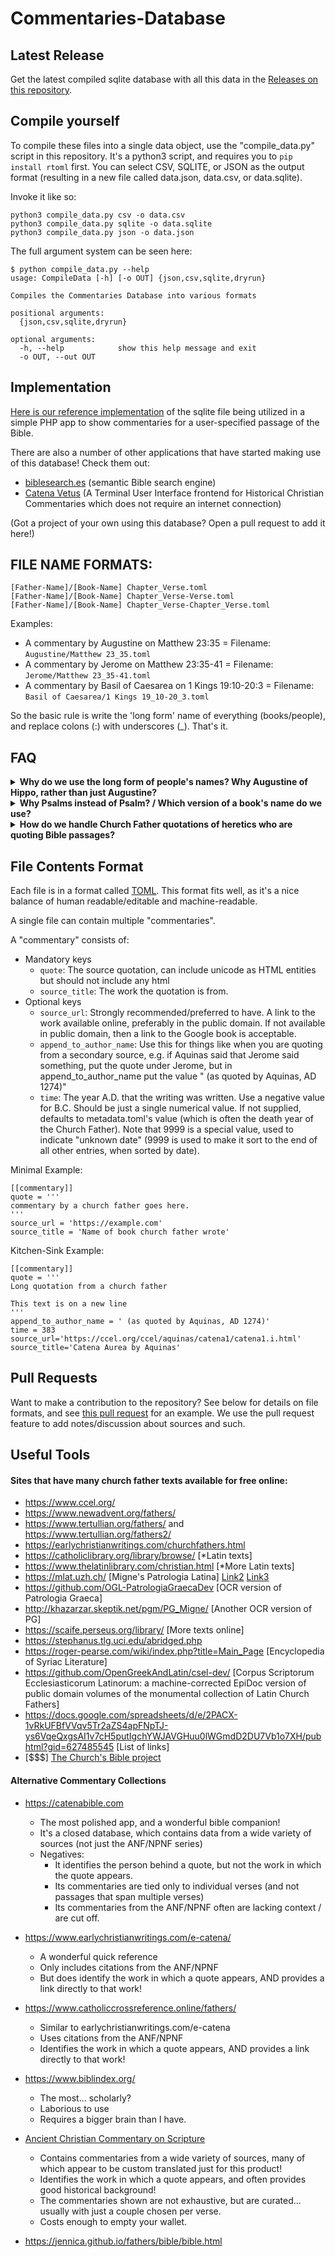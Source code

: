 # Commentaries-Database

## Latest Release

Get the latest compiled sqlite database with all this data in the [Releases on this repository](https://github.com/HistoricalChristianFaith/Commentaries-Database/releases).

## Compile yourself

To compile these files into a single data object, use the "compile_data.py" script in this repository. It's a python3 script, and requires you to `pip install rtoml` first. You can select CSV, SQLITE, or JSON as the output format (resulting in a new file called data.json, data.csv, or data.sqlite).

Invoke it like so:

```
python3 compile_data.py csv -o data.csv
python3 compile_data.py sqlite -o data.sqlite
python3 compile_data.py json -o data.json
```

The full argument system can be seen here:

```commandline
$ python compile_data.py --help
usage: CompileData [-h] [-o OUT] {json,csv,sqlite,dryrun}

Compiles the Commentaries Database into various formats

positional arguments:
  {json,csv,sqlite,dryrun}

optional arguments:
  -h, --help            show this help message and exit
  -o OUT, --out OUT
```

## Implementation

[Here is our reference implementation](https://github.com/HistoricalChristianFaith/Website-Interface) of the sqlite file being utilized in a simple PHP app to show commentaries for a user-specified passage of the Bible.

There are also a number of other applications that have started making use of this database! Check them out:

- [biblesearch.es](https://www.biblesearch.es) (semantic Bible search engine)
- [Catena Vetus](https://github.com/jimbob88/CatenaVetus) (A Terminal User Interface frontend for Historical Christian Commentaries which does not require an internet connection)

(Got a project of your own using this database? Open a pull request to add it here!)

## FILE NAME FORMATS:

```
[Father-Name]/[Book-Name] Chapter_Verse.toml
[Father-Name]/[Book-Name] Chapter_Verse-Verse.toml
[Father-Name]/[Book-Name] Chapter_Verse-Chapter_Verse.toml
```

Examples:

- A commentary by Augustine on Matthew 23:35 = Filename: `Augustine/Matthew 23_35.toml`
- A commentary by Jerome on Matthew 23:35-41 = Filename: `Jerome/Matthew 23_35-41.toml`
- A commentary by Basil of Caesarea on 1 Kings 19:10-20:3 = Filename: `Basil of Caesarea/1 Kings 19_10-20_3.toml`

So the basic rule is write the 'long form' name of everything (books/people), and replace colons (:) with underscores (_). That's it.

## FAQ

<details>
    <summary><b>Why do we use the long form of people's names? Why Augustine of Hippo, rather than just Augustine?</b></summary>

The reason for this is simple enough - In his Catena Aurea, Aquinas lists "Maximus" as the author for several commentaries.

On a Maximus commentary of Luke 3:7-9, Aquinas prefixes the quotation with "lib. Ascet.", which easily enough points to Liber Asceticus, a writing by [Maximus the Confessor](https://en.wikipedia.org/wiki/Maximus_the_Confessor#Writings).

However on a Maximus commentary on Luke 2:8-12 and Matthew 3:1-3, Aquinas prefixes the quotations with "in Serm. Nativ. 4." and "Hom. in Joan. Bap. nat. 1." - and it does not appear Maximus the Confessor left us any sermons or homilies [among his writings](https://en.wikipedia.org/wiki/Maximus_the_Confessor#Writings). However Maximus of Turin [left many of both](https://en.wikipedia.org/wiki/Maximus_of_Turin#Works), and is likely these source for these commentaries Aquinas quoted.

Having to dig into problems like that increase the rate at which my gray hair grows, therefore we seek the most descriptive names possible for each person in this repo.

We also accept that for some people, it is not possible/necessary. For example, `Jerome` is universally understood to refer to a single man, and he doesn't have any kind of commonly known longer-form name. However, while `Augustine` is universally understood to refer to a single man, he does have a common longer-form name which we therefore use, `Augustine of Hippo`.
</details>

<details>
    <summary><b>Why Psalms instead of Psalm? / Which version of a book's name do we use?</b></summary>

We're standardizing on [these names](https://github.com/HistoricalChristianFaith/Commentaries-Interface/blob/master/func.php#L82), which are basically just based off of [this Logos page](https://www.logos.com/bible-book-abbreviations).
</details>

<details>
    <summary><b>How do we handle Church Father quotations of heretics who are quoting Bible passages?</b></summary>

There is a common problem when automating importation of bulk commentaries from early church fathers, where certain commentaries from early church fathers are ascribed to them, but in reality in that work the church father was quoting a heretic verbatim in order to refute him later on - and the commentary came from the heretic (that the church father was quoting) and not the church father themselves. It is important to avoid putting this as a commentary under the church father, in that case (or if it's done accidentally, when one stumbles across it - removing it).
</details>

## File Contents Format

Each file is in a format called [TOML](https://github.com/toml-lang/toml). This format fits well, as it's a nice balance of human readable/editable and machine-readable.

A single file can contain multiple "commentaries".

A "commentary" consists of:

- Mandatory keys
    - `quote`: The source quotation, can include unicode as HTML entities but should not include any html
    - `source_title`: The work the quotation is from.
- Optional keys
    - `source_url`: Strongly recommended/preferred to have. A link to the work available online, preferably in the public domain. If not available in public domain, then a link to the Google book is acceptable.
    - `append_to_author_name`: Use this for things like when you are quoting from a secondary source, e.g. if Aquinas said that Jerome said something, put the quote under Jerome, but in append_to_author_name put the value " (as quoted by Aquinas, AD 1274)"
    - `time`: The year A.D. that the writing was written. Use a negative value for B.C. Should be just a single numerical value. If not supplied, defaults to metadata.toml's value (which is often the death year of the Church Father). Note that 9999 is a special value, used to indicate "unknown date" (9999 is used to make it sort to the end of all other entries, when sorted by date).

Minimal Example:

```
[[commentary]]
quote = '''
commentary by a church father goes here.
'''
source_url = 'https://example.com'
source_title = 'Name of book church father wrote'
```

Kitchen-Sink Example:

```
[[commentary]]
quote = '''
Long quotation from a church father

This text is on a new line
'''
append_to_author_name = ' (as quoted by Aquinas, AD 1274)'
time = 383
source_url='https://ccel.org/ccel/aquinas/catena1/catena1.i.html'
source_title='Catena Aurea by Aquinas'
```

## Pull Requests

Want to make a contribution to the repository? See below for details on file formats, and see [this pull request](https://github.com/HistoricalChristianFaith/Commentaries-Database/pull/1) for an example. We use the pull request feature to add notes/discussion about sources and such.

## Useful Tools

#### Sites that have many church father texts available for free online:

* https://www.ccel.org/
* https://www.newadvent.org/fathers/
* https://www.tertullian.org/fathers/ and https://www.tertullian.org/fathers2/
* https://earlychristianwritings.com/churchfathers.html
* https://catholiclibrary.org/library/browse/ [*Latin texts]
* https://www.thelatinlibrary.com/christian.html [*More Latin texts]
* https://mlat.uzh.ch/ [Migne's Patrologia Latina] [Link2](https://www.roger-pearse.com/weblog/patrologia-latina-pl-volumes-available-online/) [Link3](https://docs.google.com/spreadsheets/d/e/2PACX-1vRkUFBfVVqv5Tr2aZS4apFNpTJ-ys6VqeQxgsAI1v7cH5putIgchYWJAVGHuu0lWGmdD2DU7Vb1o7XH/pubhtml#)
* https://github.com/OGL-PatrologiaGraecaDev [OCR version of Patrologia Graeca]
* http://khazarzar.skeptik.net/pgm/PG_Migne/ [Another OCR version of PG]
* https://scaife.perseus.org/library/ [More texts online]
* https://stephanus.tlg.uci.edu/abridged.php
* https://roger-pearse.com/wiki/index.php?title=Main_Page [Encyclopedia of Syriac Literature]
* https://github.com/OpenGreekAndLatin/csel-dev/ [Corpus Scriptorum Ecclesiasticorum Latinorum: a machine-corrected EpiDoc version of public domain volumes of the monumental collection of Latin Church Fathers]
* https://docs.google.com/spreadsheets/d/e/2PACX-1vRkUFBfVVqv5Tr2aZS4apFNpTJ-ys6VqeQxgsAI1v7cH5putIgchYWJAVGHuu0lWGmdD2DU7Vb1o7XH/pubhtml?gid=627485545 [List of links]
* [$$$] [The Church's Bible project](https://www.amazon.com/Matthew-Churchs-Bible-D-H-Williams/dp/0802825788)

#### Alternative Commentary Collections

- https://catenabible.com
    - The most polished app, and a wonderful bible companion!
    - It's a closed database, which contains data from a wide variety of sources (not just the ANF/NPNF series)
    - Negatives:
        - It identifies the person behind a quote, but not the work in which the quote appears.
        - Its commentaries are tied only to individual verses (and not passages that span multiple verses) 
        - Its commentaries from the ANF/NPNF often are lacking context / are cut off.

- https://www.earlychristianwritings.com/e-catena/
    - A wonderful quick reference
    - Only includes citations from the ANF/NPNF
    - But does identify the work in which a quote appears, AND provides a link directly to that work!
    
- https://www.catholiccrossreference.online/fathers/
    - Similar to earlychristianwritings.com/e-catena
    - Uses citations from the ANF/NPNF
    - Identifies the work in which a quote appears, AND provides a link directly to that work!

- https://www.biblindex.org/
    - The most... scholarly?
    - Laborious to use
    - Requires a bigger brain than I have.

- [Ancient Christian Commentary on Scripture](https://www.logos.com/product/31152/ancient-christian-commentary-on-scripture-complete-set-accs)
    - Contains commentaries from a wide variety of sources, many of which appear to be custom translated just for this product!
    - Identifies the work in which a quote appears, and often provides good historical background!
    - The commentaries shown are not exhaustive, but are curated... usually with just a couple chosen per verse.
    - Costs enough to empty your wallet.
    

- https://jennica.github.io/fathers/bible/bible.html